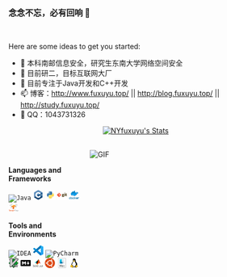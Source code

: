 ### 念念不忘，必有回响 👋

<br>



Here are some ideas to get you started:

- 🔭 本科南邮信息安全，研究生东南大学网络空间安全
- 🌱 目前研二，目标互联网大厂
- 👯 目前专注于Java开发和C++开发
- 📫 博客：http://www.fuxuyu.top/ || http://blog.fuxuyu.top/ || http://study.fuxuyu.top/
- 💬 QQ：1043731326




<p align="center">
<!--     <a href="https://github.com/NYfuxuyu" class="rich-diff-level-one">
    <img src="https://github-readme-stats.vercel.app/api/top-langs/?username=NYfuxuyu&layout=compact)" alt="NYfuxuyu's Stats" >
  </a> -->
  <a href="https://github.com/NYfuxuyu" class="rich-diff-level-one">
    <img src="https://github-readme-stats.vercel.app/api?username=NYfuxuyu&theme=default&show_icons=true" alt="NYfuxuyu's Stats" >
  </a>
</p>
<!-- <p align="center">
  <a href="https://github.com/NYfuxuyu" class="rich-diff-level-one">
    <img src="https://github-readme-stats.vercel.app/api/top-langs/?username=NYfuxuyu&layout=compact)" alt="NYfuxuyu's Stats" >
  </a>
</p> -->

<h2></h2>

<img align="right" alt="GIF" src="https://github.com/abhisheknaiidu/abhisheknaiidu/blob/master/code.gif?raw=true" width="343" height="220" title="Do what you like, and do it best!"> &nbsp;&nbsp;&nbsp;&nbsp;

<!-- stackoverflow profile
<a href="https://stackoverflow.com/users/8317261/charmve"><img align="right" alt="Profile of Charmve (张伟) on StackOverflow" src="https://stackoverflow.com/users/flair/8317261.png"></a>-->

**Languages and Frameworks**

<code><img height="20" src="https://gimg2.baidu.com/image_search/src=http%3A%2F%2Fblog.sudobits.com%2Fwp-content%2Fuploads%2F2011%2F05%2Fjava-logo.jpg&refer=http%3A%2F%2Fblog.sudobits.com&app=2002&size=f9999,10000&q=a80&n=0&g=0n&fmt=jpeg?sec=1643801346&t=d8e0dc75a14152858c1bf554e5b47eda" alt="Java" title="Java"></code>
<code><img height="20" src="https://raw.githubusercontent.com/github/explore/80688e429a7d4ef2fca1e82350fe8e3517d3494d/topics/cpp/cpp.png" alt="C++" title="C++"></code>
<code><img height="20" src="https://raw.githubusercontent.com/github/explore/80688e429a7d4ef2fca1e82350fe8e3517d3494d/topics/python/python.png" alt="Python" title="Python"></code>
<code><img height="20" src="https://raw.githubusercontent.com/github/explore/80688e429a7d4ef2fca1e82350fe8e3517d3494d/topics/git/git.png" alt="Git" title="Git"></code>
<code><img height="20" src="https://raw.githubusercontent.com/github/explore/80688e429a7d4ef2fca1e82350fe8e3517d3494d/topics/docker/docker.png" alt="Docker" title="Docker"></code>
<code><img height="20" src="https://raw.githubusercontent.com/github/explore/80688e429a7d4ef2fca1e82350fe8e3517d3494d/topics/tensorflow/tensorflow.png" alt="TensorFlow" title="TensorFlow"></code>


**Tools and Environments**

<code><img height="20" src="https://img2.baidu.com/it/u=3857448549,2876814811&fm=26&fmt=auto" title="IDEA"></code>
<code><img height="20" src="https://raw.githubusercontent.com/github/explore/80688e429a7d4ef2fca1e82350fe8e3517d3494d/topics/visual-studio-code/visual-studio-code.png" alt="VSCode" title="VSCode"></code>
<code><img height="20" src="https://images.nowcoder.com/images/20180629/0_1530258305740_67F7BB46DE9FC78164CA628F2CE05C37" alt="PyCharm" title="PyCharm"></code>
<code><img height="20" src="https://raw.githubusercontent.com/github/explore/80688e429a7d4ef2fca1e82350fe8e3517d3494d/topics/vim/vim.png" alt="Vim" title="Vim"></code>
<code><img height="20" src="https://raw.githubusercontent.com/github/explore/80688e429a7d4ef2fca1e82350fe8e3517d3494d/topics/markdown/markdown.png" alt="Markdown" title="MarkDown"></code>
<code><img height="20" src="https://raw.githubusercontent.com/github/explore/80688e429a7d4ef2fca1e82350fe8e3517d3494d/topics/matlab/matlab.png" alt="Matlab" title="Matlab"></code>
<code><img height="20" src="https://raw.githubusercontent.com/github/explore/80688e429a7d4ef2fca1e82350fe8e3517d3494d/topics/ubuntu/ubuntu.png" alt="Ubuntu" title="Ubuntu"></code>
<code><img height="20" src="https://raw.githubusercontent.com/github/explore/80688e429a7d4ef2fca1e82350fe8e3517d3494d/topics/macos/macos.png" alt="MacOS" title="MacOS"></code>
<code><img height="20" src="https://raw.githubusercontent.com/github/explore/80688e429a7d4ef2fca1e82350fe8e3517d3494d/topics/linux/linux.png" alt="Linux" title="Linux"></code>
<br>

